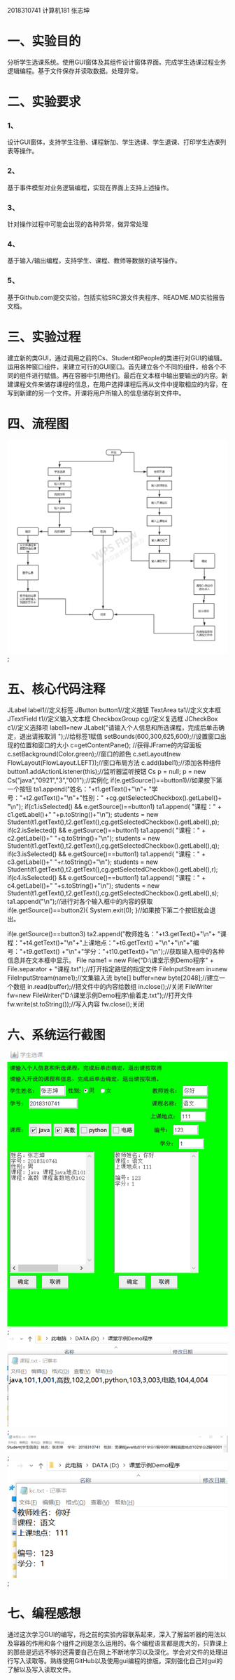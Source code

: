 2018310741 计算机181 张志坤
# 一、实验目的
分析学生选课系统。使用GUI窗体及其组件设计窗体界面。完成学生选课过程业务逻辑编程。基于文件保存并读取数据。处理异常。
# 二、实验要求
### 1、
设计GUI窗体，支持学生注册、课程新加、学生选课、学生退课、打印学生选课列表等操作。
### 2、
基于事件模型对业务逻辑编程，实现在界面上支持上述操作。
### 3、
针对操作过程中可能会出现的各种异常，做异常处理
### 4、
基于输入/输出编程，支持学生、课程、教师等数据的读写操作。
### 5、
基于Github.com提交实验，包括实验SRC源文件夹程序、README.MD实验报告文档。
# 三、实验过程
建立新的类GUI，通过调用之前的Cs、Student和People的类进行对GUI的编辑。运用各种窗口组件，来建立可行的GUI窗口。首先建立各个不同的组件，给各个不同的组件进行赋值。再在容器中引用他们。最后在文本框中输出要输出的内容。新建课程文件来储存课程的信息，在用户选择课程后再从文件中提取相应的内容，在写到新建的另一个文件。开课将用户所输入的信息储存到文件中。
# 四、流程图
![text](https://github.com/zhangqieyan/final/blob/master/%E6%9C%AA%E5%91%BD%E5%90%8D%E6%96%87%E4%BB%B6(6).png);
# 五、核心代码注释
JLabel label1//定义标签
JButton button1//定义按钮
TextArea ta1//定义文本框
JTextField t1//定义输入文本框
CheckboxGroup cg//定义复选框
JCheckBox c1//定义选择项
label1=new JLabel("请输入个人信息和所选课程，完成后单击确定，退出请按取消 ");//给标签1赋值
setBounds(600,300,625,600);//设置窗口出现的位置和窗口的大小
c=getContentPane();	//获得JFrame的内容面板
c.setBackground(Color.green);//窗口的颜色
c.setLayout(new FlowLayout(FlowLayout.LEFT));//窗口布局方法
c.add(label1);//添加各种组件
button1.addActionListener(this);//监听器监听按钮
Cs p = null;
p =  new Cs("java","0921","3","001");//实例化
if(e.getSource()==button1)//如果按下第一个按钮
			ta1.append("姓名："+t1.getText()+"\n"+
			"学号："+t2.getText()+"\n"+"性别："
			+cg.getSelectedCheckbox().getLabel()+
			"\n");
			if(c1.isSelected() && e.getSource()==button1)
				ta1.append( "课程：" + c1.getLabel()+" "+p.toString()+"\n");
				students = new Student(t1.getText(),t2.getText(),cg.getSelectedCheckbox().getLabel(),p);
			if(c2.isSelected() && e.getSource()==button1)
				ta1.append( "课程：" + c2.getLabel()+" "+q.toString()+"\n");
				students = new Student(t1.getText(),t2.getText(),cg.getSelectedCheckbox().getLabel(),q);
			if(c3.isSelected() && e.getSource()==button1)
				ta1.append( "课程：" + c3.getLabel()+" "+r.toString()+"\n");
				students = new Student(t1.getText(),t2.getText(),cg.getSelectedCheckbox().getLabel(),r);
				if(c4.isSelected() && e.getSource()==button1)
					ta1.append( "课程：" + c4.getLabel()+" "+s.toString()+"\n");
					students = new Student(t1.getText(),t2.getText(),cg.getSelectedCheckbox().getLabel(),s);
				ta1.append("\n");//进行对各个输入框中的内容的获取
if(e.getSource()==button2){
					System.exit(0);
				}//如果按下第二个按钮就会退出。

if(e.getSource()==button3)
			ta2.append("教师姓名："+t3.getText()+"\n"+
			"课程："+t4.getText()+"\n"+"上课地点："+t6.getText()
			+"\n"+"\n"+"编号："+t9.getText()
			+"\n"+"学分："+t10.getText()+"\n");//获取输入框中的各种信息并在文本框中显示。
      File name1 = new File("D:\\课堂示例Demo程序" + File.separator + "课程.txt");//打开指定路径的指定文件
       FileInputStream in=new FileInputStream(name1);//文集输入流
       byte[] buffer=new byte[2048];//建立一个数组
       in.read(buffer);//把文件中的内容给数组
       in.close();//关闭
       FileWriter fw=new FileWriter("D:\\课堂示例Demo程序\\偷着走.txt");//打开文件
			 fw.write(st.toString());//写入内容
			 fw.close();关闭
 # 六、系统运行截图
 ![text](https://github.com/zhangqieyan/final/blob/master/1.png);
 ![text](https://github.com/zhangqieyan/final/blob/master/3%20(1).png);
 ![text](https://github.com/zhangqieyan/final/blob/master/3%20(2).png);
 ![text](https://github.com/zhangqieyan/final/blob/master/4.png);
 # 七、编程感想
 通过这次学习GUI的编写，将之前的实验内容联系起来，深入了解监听器的用法以及容器的作用和各个组件之间是怎么运用的。各个编程语言都是庞大的，只靠课上的那些是远远不够的还需要自己在网上不断地学习以及深化。学会对文件的处理进行写入读取等。熟练使用GitHub以及使用gui编程的排版。深刻强化自己对gui的了解以及写入读取文件。
